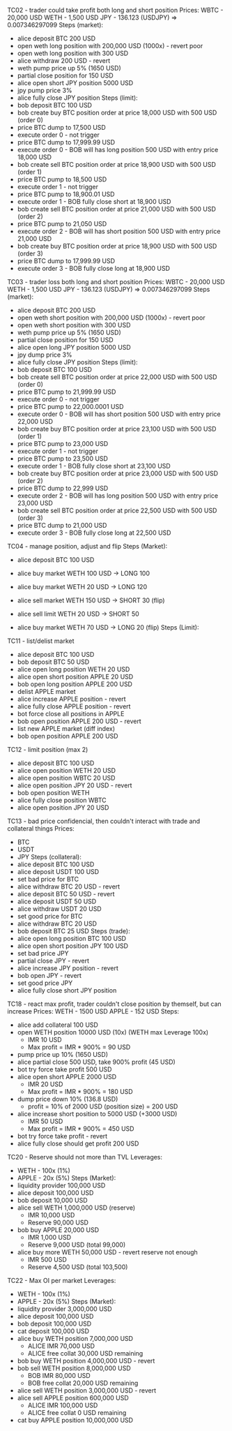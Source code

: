 TC02 - trader could take profit both long and short position
Prices:
  WBTC - 20,000 USD
  WETH -  1,500 USD
  JPY  - 136.123 (USDJPY) => 0.007346297099
Steps (market): 
- alice deposit BTC 200 USD
- open weth long position with 200,000 USD (1000x) - revert poor
- open weth long position with 300 USD
- alice withdraw 200 USD - revert
- weth pump price up 5% (1650 USD)
- partial close position for 150 USD
- alice open short JPY position 5000 USD
- jpy pump price 3%
- alice fully close JPY position
Steps (limit):
- bob deposit BTC 100 USD
- bob create buy BTC position order at price 18,000 USD with 500 USD (order 0)
- price BTC dump to 17,500 USD
- execute order 0 - not trigger
- price BTC dump to 17,999.99 USD
- execute order 0 - BOB will has long position 500 USD with entry price 18,000 USD
- bob create sell BTC position order at price 18,900 USD with 500 USD (order 1)
- price BTC pump to 18,500 USD
- execute order 1 - not trigger
- price BTC pump to 18,900.01 USD
- execute order 1 - BOB fully close short at 18,900 USD
- bob create sell BTC position order at price 21,000 USD with 500 USD (order 2)
- price BTC pump to 21,050 USD
- execute order 2 - BOB will has short position 500 USD with entry price 21,000 USD
- bob create buy BTC position order at price 18,900 USD with 500 USD (order 3)
- price BTC dump to 17,999.99 USD
- execute order 3 - BOB fully close long at 18,900 USD


TC03 - trader loss both long and short position
Prices:
  WBTC - 20,000 USD
  WETH -  1,500 USD
  JPY  - 136.123 (USDJPY) => 0.007346297099
Steps (market): 
- alice deposit BTC 200 USD
- open weth short position with 200,000 USD (1000x) - revert poor
- open weth short position with 300 USD
- weth pump price up 5% (1650 USD)
- partial close position for 150 USD
- alice open long JPY position 5000 USD
- jpy dump price 3%
- alice fully close JPY position
Steps (limit):
- bob deposit BTC 100 USD
- bob create sell BTC position order at price 22,000 USD with 500 USD (order 0)
- price BTC pump to 21,999.99 USD
- execute order 0 - not trigger
- price BTC pump to 22,000.0001 USD
- execute order 0 - BOB will has short position 500 USD with entry price 22,000 USD
- bob create buy BTC position order at price 23,100 USD with 500 USD (order 1)
- price BTC pump to 23,000 USD
- execute order 1 - not trigger
- price BTC pump to 23,500 USD
- execute order 1 - BOB fully close short at 23,100 USD
- bob create buy BTC position order at price 23,000 USD with 500 USD (order 2)
- price BTC dump to 22,999 USD
- execute order 2 - BOB will has long position 500 USD with entry price 23,000 USD
- bob create sell BTC position order at price 22,500 USD with 500 USD (order 3)
- price BTC dump to 21,000 USD
- execute order 3 - BOB fully close long at 22,500 USD


TC04 - manage position, adjust and flip
Steps (Market):
- alice deposit BTC 100 USD
- alice buy market WETH 100 USD -> LONG 100
- alice buy market WETH 20 USD  -> LONG 120

- alice sell market WETH 150 USD -> SHORT 30 (flip)
- alice sell limit WETH 20 USD -> SHORT 50

- alice buy market WETH 70 USD -> LONG 20 (flip)
Steps (Limit):


TC11 - list/delist market
- alice deposit BTC 100 USD
- bob deposit BTC 50 USD
- alice open long position WETH 20 USD
- alice open short position APPLE 20 USD
- bob open long position APPLE 200 USD
- delist APPLE market
- alice increase APPLE position - revert
- alice fully close APPLE position - revert
- bot force close all positions in APPLE
- bob open position APPLE 200 USD - revert
- list new APPLE market (diff index)
- bob open position APPLE 200 USD


TC12 - limit position (max 2)
- alice deposit BTC 100 USD
- alice open position WETH 20 USD
- alice open position WBTC 20 USD
- alice open position JPY 20 USD - revert
- bob open position WETH
- alice fully close position WBTC
- alice open position JPY 20 USD

TC13 - bad price confidencial, then couldn't interact with trade and collateral things
Prices:
- BTC
- USDT
- JPY
Steps (collateral):
- alice deposit BTC 100 USD
- alice deposit USDT 100 USD
- set bad price for BTC
- alice withdraw BTC 20 USD - revert
- alice deposit BTC 50 USD - revert
- alice deposit USDT 50 USD
- alice withdraw USDT 20 USD
- set good price for BTC
- alice withdraw BTC 20 USD
- bob deposit BTC 25 USD
Steps (trade):
- alice open long position BTC 100 USD
- alice open short position JPY 100 USD
- set bad price JPY
- partial close JPY - revert
- alice increase JPY position - revert
- bob open JPY - revert
- set good price JPY
- alice fully close short JPY position


TC18 - react max profit, trader couldn't close position by themself, but can increase
Prices:
  WETH - 1500 USD
  APPLE - 152 USD
Steps:
- alice add collateral 100 USD
- open WETH position 10000 USD (10x) (WETH max Leverage 100x)
  - IMR 10 USD
  - Max profit = IMR * 900% = 90 USD
- pump price up 10% (1650 USD)
- alice partial close 500 USD, take 900% profit (45 USD)
- bot try force take profit 500 USD
- alice open short APPLE 2000 USD
  - IMR 20 USD
  - Max profit = IMR * 900% = 180 USD
- dump price down 10% (136.8 USD)
  - profit = 10% of 2000 USD (position size) = 200 USD
- alice increase short position to 5000 USD (+3000 USD)
  - IMR 50 USD
  - Max profit = IMR * 900% = 450 USD
- bot try force take profit - revert
- alice fully close should get profit 200 USD

TC20 - Reserve should not more than TVL
Leverages:
  - WETH - 100x (1%)
  - APPLE - 20x (5%)
Steps (Market):
- liquidity provider 100,000 USD
- alice deposit 100,000 USD
- bob deposit 10,000 USD
- alice sell WETH 1,000,000 USD (reserve)
  - IMR 10,000 USD
  - Reserve 90,000 USD
- bob buy APPLE 20,000 USD
  - IMR 1,000 USD
  - Reserve 9,000 USD (total 99,000)
- alice buy more WETH 50,000 USD - revert reserve not enough
  - IMR 500 USD
  - Reserve 4,500 USD (total 103,500)

TC22 - Max OI per market
Leverages:
  - WETH - 100x (1%)
  - APPLE - 20x (5%)
Steps (Market):
- liquidity provider 3,000,000 USD
- alice deposit 100,000 USD
- bob deposit 100,000 USD
- cat deposit 100,000 USD
- alice buy WETH position 7,000,000 USD 
  - ALICE IMR 70,000 USD
  - ALICE free collat 30,000 USD remaining 
- bob buy WETH position 4,000,000 USD - revert
- bob sell WETH position 8,000,000 USD
  - BOB IMR 80,000 USD
  - BOB free collat 20,000 USD remaining 
- alice sell WETH position 3,000,000 USD - revert
- alice sell APPLE position 600,000 USD
  - ALICE IMR 100,000 USD
  - ALICE free collat 0 USD remaining
- cat buy APPLE position 10,000,000 USD

